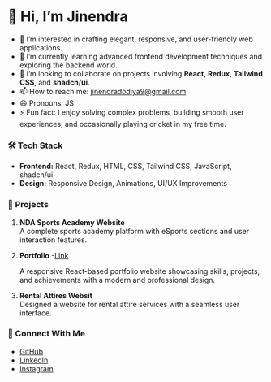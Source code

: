 # 👋 Hi, I’m Jinendra 
- 👀 I’m interested in crafting elegant, responsive, and user-friendly web applications.  
- 🌱 I’m currently learning advanced frontend development techniques and exploring the backend world.  
- 💞️ I’m looking to collaborate on projects involving **React**, **Redux**, **Tailwind CSS**, and **shadcn/ui**.  
- 📫 How to reach me: [jinendradodiya9@gmail.com](mailto:jinendradodiya9@gmail.com)  
- 😄 Pronouns: JS
- ⚡ Fun fact: I enjoy solving complex problems, building smooth user experiences, and occasionally playing cricket in my free time.  

### 🛠️ Tech Stack  
- **Frontend:** React, Redux, HTML, CSS, Tailwind CSS, JavaScript, shadcn/ui  
- **Design:** Responsive Design, Animations, UI/UX Improvements  

### 🌟 Projects  
1. **NDA Sports Academy Website**  
   A complete sports academy platform with eSports sections and user interaction features.  

2. **Portfolio**  -[Link](https://jinendra-dodiya-portfolio.netlify.app/)
   
   A responsive React-based portfolio website showcasing skills, projects, and achievements with a modern and professional design.  

4. **Rental Attires Websit**  
   Designed a website for rental attire services with a seamless user interface.  

### 🤝 Connect With Me  
- [GitHub](https://github.com/jsdodiya)  
- [LinkedIn](https://www.linkedin.com/in/jinendra-pal-dodiya-8a7a21151/)
- [Instagram](https://www.instagram.com/jinendra.dodiya/)

<!---
jsdodiya/jsdodiya is a ✨ special ✨ repository because its `README.md` (this file) appears on your GitHub profile.
You can click the Preview link to take a look at your changes.
--->
